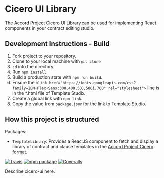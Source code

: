 # Cicero UI Library

The Accord Project Cicero UI Library can be used for implementing React components in your contract editing studio.

## Development Instructions - Build

1. Fork project to your repository.
2. Clone to your local machine with `git clone`
3. `cd` into the directory.
4. Run `npm install`.
5. Build a production state with `npm run build`.
6. Ensure the `<link href="https://fonts.googleapis.com/css?family=IBM+Plex+Sans:300,400,500,500i,700" rel="stylesheet">` line is in the *.html file of Template Studio.
7. Create a global link with `npm link`.
8. Copy the <NAME> value from `package.json` for the link to Template Studio.

## How this project is structured

Packages: 
- `TemplateLibrary`: Provides a ReactJS component to fetch and display a library of contract and clause templates in the [Accord Project Cicero format](https://github.com/accordproject/cicero).

[![Travis][build-badge]][build]
[![npm package][npm-badge]][npm]
[![Coveralls][coveralls-badge]][coveralls]

Describe cicero-ui here.

[build-badge]: https://img.shields.io/travis/user/repo/master.png?style=flat-square
[build]: https://travis-ci.org/user/repo

[npm-badge]: https://img.shields.io/npm/v/npm-package.png?style=flat-square
[npm]: https://www.npmjs.org/package/npm-package

[coveralls-badge]: https://img.shields.io/coveralls/user/repo/master.png?style=flat-square
[coveralls]: https://coveralls.io/github/user/repo
